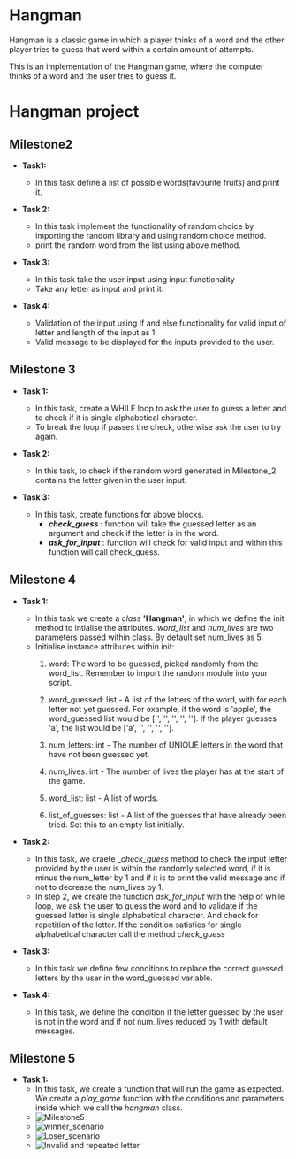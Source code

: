 # Hangman
Hangman is a classic game in which a player thinks of a word and the other player tries to guess that word within a certain amount of attempts.

This is an implementation of the Hangman game, where the computer thinks of a word and the user tries to guess it. 

# **Hangman project**

## **Milestone2** 

- **Task1:** 
    - In this task define a list of possible words(favourite fruits) and print it.
    
- **Task 2:**    
    - In this task implement the functionality of random choice by importing the random library and using random.choice method.
    - print the random word from the list using above method.

- **Task 3:** 
    - In this task take the user input using input functionality 
    - Take any letter as input and print it.

- **Task 4:**
    - Validation of the input using If and else functionality for valid input of letter and length of the input as 1.
    - Valid message to be displayed for the inputs provided to the user.


## **Milestone 3** 

- **Task 1:**
    - In this task, create a WHILE loop to ask the user to guess a letter and to check if it is single alphabetical character. 
    - To break the loop if passes the check, otherwise ask the user to try again.
    
- **Task 2:**
    - In this task, to check if the random word generated in Milestone_2 contains the letter given in the user input. 

- **Task 3:**
    - In this task, create functions for above blocks.
        - **_check_guess_** : function will take the guessed letter as an argument and check if the letter is in the word.
        - **_ask_for_input_** : function will check for valid input and within this function will call check_guess.  

## **Milestone 4** 

- **Task 1:**
    - In this task we create a _class_ **'Hangman'**, in which we define the init method to intialise the attributes. _word_list_ and _num_lives_ are two parameters passed within class. By default set num_lives as 5.
    - Initialise instance attributes within init:
        1. word: The word to be guessed, picked randomly from the word_list. Remember to import the random module into your script.

        2. word_guessed: list - A list of the letters of the word, with for each letter not yet guessed. For example, if the word is 'apple', the word_guessed list would be ['', '', '', '', '']. If the player guesses 'a', the list would be ['a', '', '', '', ''].

        3. num_letters: int - The number of UNIQUE letters in the word that have not been guessed yet.

        4. num_lives: int - The number of lives the player has at the start of the game.

        5. word_list: list - A list of words.

        6. list_of_guesses: list - A list of the guesses that have already been tried. Set this to an empty list initially. 

-  **Task 2:**
    - In this task, we craete __check_guess_ method to check the input letter provided by the user is within the randomly selected word, if it is minus the num_letter by 1 and if it is to print the valid message and if not to decrease the num_lives by 1. 
    - In step 2, we create the function _ask_for_input_ with the help of while loop, we ask the user to guess the word and to validate if the guessed letter is single alphabetical character. And check for repetition of the letter. If the condition satisfies for single alphabetical character call the method _check_guess_

- **Task 3:**
    - In this task we define few conditions to replace the correct guessed letters by the user in the word_guessed variable. 
- **Task 4:**
    - In this task, we define the condition if the letter guessed by the user is not in the word and if not num_lives reduced by 1 with default messages.

## **Milestone 5** 
- **Task 1:**
    - In this task, we create a function that will run the game as expected. We create a _play_game_ function with the conditions and parameters inside which we call the _hangman_ class.
    - ![Milestone5](Hangman_images/Milestone5.JPG)
    - ![winner_scenario](Hangman_images/Milestone5_winner.JPG)
    - ![Loser_scenario](Hangman_images/Milestone5_lost.JPG)
    - ![Invalid and repeated letter](Hangman_images/Milestone5_invalidletter.JPG)
      



    
